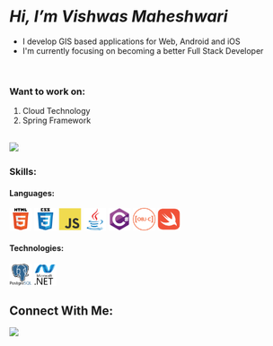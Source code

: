 # ***Hi, I’m Vishwas Maheshwari***

<ul>
<li>I develop GIS based applications for Web, Android and iOS</li>
<li>I'm currently focusing on becoming a better Full Stack Developer</li>
</ul>  


<br>

<!--  ### Learning 
1. DSA
--> 
### Want to work on:
1. Cloud Technology 
2. Spring Framework

<br>


<img src="https://github-readme-stats.vercel.app/api?username=vishwasmaheshwari1&show_icons=true&theme=radical"/>


<h3 align="left">Skills:</h3>

<h4 align="left">Languages:</h4>
<p align="left">
  <img src="images/html5.svg" alt="html5" width="40" height="40" title="HTML"/>
  <img src="images/css3.svg" alt="css3" width="40" height="40" title="CSS"/>
 
  <img src="images/javascript.svg" alt="javascript" width="40" height="40" title="JavaScript"/>
  
  <img src="images/java.svg" alt="java" width="40" height="40" title="Java"/>
  
  <img src="images/csharp.svg" alt="csharp" width="40" height="40" title="C#"/>
  
  <img src="images/objective-c.svg" alt="objectivec" width="40" height="40" title="Objective-C"/>
  <img src="images/swift.svg" alt="swift" width="40" height="40" title="Swift"/>
</p>

<h4 align="left">Technologies:</h4>
<p align="left">
<img src="images/postgresql.svg" alt="postgresql" width="40" height="40" title="PostgresSQL"/>
<img src="images/dot-net.svg" alt=".NET" width="40" height="40" title=".NET"/> 
  
  
<!--   <img src="https://www.vectorlogo.zone/logos/kubernetes/kubernetes-icon.svg" alt="Kubernetes" width="30" height="30"/>
  <img src="https://raw.githubusercontent.com/devicons/devicon/master/icons/docker/docker-original-wordmark.svg" alt="Docker" width="30" height="30"/>  -->


  
  
</p>




## Connect With Me:

<p align="left">
  <a href = "https://www.linkedin.com/in/vishwasmaheshwari3/" target="_blank"> <img src="https://img.icons8.com/fluent/48/000000/linkedin.png"/> </a>
</p>


<!-- https://medium.com/analytics-vidhya/writing-github-readme-e593f278a796 -->
<!---
vishwasmaheshwari1/vishwasmaheshwari1 is a ✨ special ✨ repository because its `README.md` (this file) appears on your GitHub profile.
You can click the Preview link to take a look at your changes.
--->
